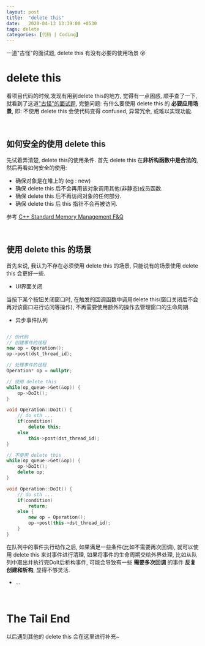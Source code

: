 ```yaml
---
layout: post
title:  "delete this"
date:   2020-04-13 13:39:00 +0530
tags: delete
categories: [代码 | Coding]
---
```

一道"古怪"的面试题, delete this 有没有必要的使用场景 :open_mouth:


# delete this

看项目代码的时候,发现有用到delete this的地方, 觉得有一点困惑, 顺手查了一下, 就看到了这道["古怪"的面试题](https://www.v2ex.com/t/559047), 完整问题: 有什么要使用 delete this 的 **必要应用场景**, 即: 不使用 delete this 会使代码变得 confused, 异常冗余, 或难以实现功能.

&nbsp;
## 如何安全的使用 delete this

先试着弄清楚, delete this的使用条件.  首先 delete this 在**非析构函数中是合法的**, 然后再看如何安全的使用:
+ 确保对象是在堆上的 (eg : new)
+ 确保 delete this 后不会再用该对象调用其他(非静态)成员函数.
+ 确保 delete this 后不再访问对象的任何部分.
+ 确保 delete this 后 this 指针不会再被访问.

参考 [C++ Standard Memory Management F&Q](https://isocpp.org/wiki/faq/freestore-mgmt#delete-this)

&nbsp;
## 使用 delete this 的场景

首先来说, 我认为不存在必须使用 delete this 的场景, 只能说有的场景使用 delete this 会更好一些.

+ UI界面关闭

当按下某个按钮关闭窗口时, 在触发的回调函数中调用delete this(窗口关闭后不会再对该窗口进行访问等操作), 不再需要使用额外的操作去管理窗口的生命周期.

+ 异步事件队列

```c++

// 伪代码
// 创建事件的线程
new op = Operation();
op->post(dst_thread_id);

// 处理事件的线程
Operation* op = nullptr;

// 使用 delete this  
while(op_queue->Get(&op)) {
    op->DoIt(); 
}

void Operation::DoIt() {
    // do sth ...
    if(condition)
        delete this;
    else 
        this->post(dst_thread_id);
}

// 不使用 delete this
while(op_queue->Get(&op)) {
    op->DoIt();
    delete op; 
}

void Operation::DoIt() {
    // do sth ...
    if(condition)
        return;
    else {
        new op = Operation();
        op->post(this->dst_thread_id);
    } 
}

```

在队列中的事件执行动作之后, 如果满足一些条件(比如不需要再次回调), 就可以使用 delete this 来对事件进行清理, 如果将事件的生命周期交给外界处理, 比如从队列中取出并执行完DoIt后析构事件, 可能会导致有一些 **需要多次回调** 的事件 **反复创建和析构**, 显得不够灵活. 

+  ...

&nbsp;
# The Tail End
以后遇到其他的 delete this 会在这里进行补充~